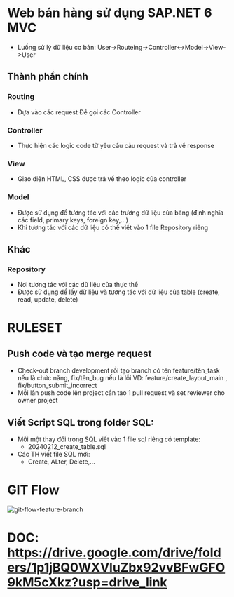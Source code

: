 # Web bán hàng sử dụng SAP.NET 6 MVC
- Luồng sử lý dữ liệu cơ bản: User->Routeing->Controller<->Model->View->User

## Thành phần chính
### Routing
- Dựa vào các request Để gọi các Controller

### Controller
- Thực hiện các logic code từ yêu cầu cảu request và trả về response

### View
- Giao diện HTML, CSS được trả về theo logic của controller

### Model
- Được sử dụng để tương tác với các trường dữ liệu của bảng (định nghĩa các field, primary keys, foreign key,...)
- Khi tương tác với các dữ liệu có thể viết vào 1 file Repository riêng

## Khác
### Repository 
- Nơi tương tác với các dữ liệu của thực thể
- Được sử dụng để lấy dữ liệu và tương tác với dữ liệu của table (create, read, update, delete)


# RULESET
 ## Push code và tạo merge request
   - Check-out branch development rồi tạo branch có tên feature/tên_task nếu là chức năng, fix/tên_bug nếu là lỗi 
         VD: feature/create_layout_main , fix/button_submit_incorrect
   - Mỗi lần push code lên project cần tạo 1 pull request và set reviewer cho owner project

 ## Viết Script SQL trong folder SQL:
   - Mỗi một thay đổi trong SQL viết vào 1 file sql riêng có template:
      - 20240212_create_table.sql
   - Các TH viết file SQL mới:
     - Create, ALter, Delete,...

# GIT Flow
![git-flow-feature-branch](https://github.com/nicejjss/ProjectASP/assets/77496505/30101575-985d-4851-a043-7d11bc08ab0f)



# DOC: https://drive.google.com/drive/folders/1p1jBQ0WXVluZbx92vvBFwGFO9kM5cXkz?usp=drive_link
